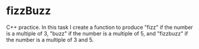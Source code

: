 # fizzBuzz
C++ practice.
In this task I create a function to produce "fizz" if the number is a multiple of 3, "buzz" if the number is a multiple of 5, and "fizzbuzz" if the number is a multiple of 3 and 5.
